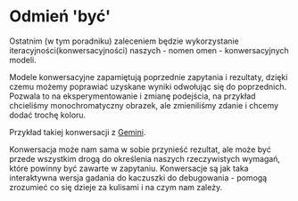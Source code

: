 # Odmień 'być'

Ostatnim (w tym poradniku) zaleceniem będzie wykorzystanie iteracyjności(konwersacyjności) naszych - nomen omen - konwersacyjnych modeli.

Modele konwersacyjne zapamiętują poprzednie zapytania i rezultaty, dzięki czemu możemy poprawiać uzyskane wyniki odwołując się do poprzednich.
Pozwala to na eksperymentowanie i zmianę podejścia, na przykład chcieliśmy monochromatyczny obrazek, ale zmieniliśmy zdanie i chcemy dodać trochę koloru.

Przykład takiej konwersacji z [Gemini](https://g.co/gemini/share/47ddfde34b47).

Konwersacja może nam sama w sobie przynieść rezultat, ale może być przede wszystkim drogą do określenia naszych rzeczywistych wymagań, które powinny być zawarte w zapytaniu. Konwersacje są jak taka interaktywna wersja gadania do kaczuszki do debugowania - pomogą zrozumieć co się dzieje za kulisami i na czym nam zależy.
